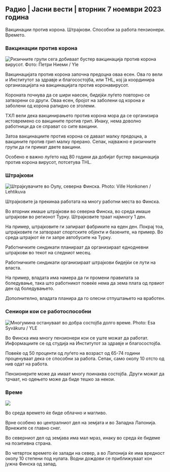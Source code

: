 ## Радио \| Јасни вести \| вторник 7 ноември 2023 година

Вакцинации против корона. Штрајкови. Способни за работа пензионери. Времето.

### Вакцинации против корона

![Ризичните групи сега добиваат бустер вакцинација против корона вирусот. Фото: Петри Ниеми / Yle](https://images.cdn.yle.fi/image/upload/c_crop,h_2266,w_4027,x_0,y_0/ar_1.777777777777777,c_fill,g_faces,h_1_61.000,d_q_auto:eco/f_auto/fl_lossy/v1675253861/39-99789363046bc0166b4)

Вакцинацијата против корона започна предоцна оваа есен. Ова го вели и Институтот за здравје и благосостојба, или THL, кој ја координира организацијата на вакцинацијата против коронавирусот.

Короната почнува да се шири наесен, бидејќи луѓето повторно се затворени со други. Оваа есен, бројот на заболени од корона и заболени од корона рапидно се зголеми.

ТХЛ вели дека вакцинирањето против корона мора да се организира истовремено со вакцините против грип. Инаку, нема доволно работници да се справат со сите вакцини.

Затоа вакцинациите против корона се даваат малку предоцна, а вакцините против грип малку прерано. Сепак, најважно е ризичните групи да ги примат двете вакцини.

Особено е важно луѓето над 80 години да добијат бустер вакцинација против корона вирусот, потсетува THL.

### Штрајкови

![Штрајкувачите во Оулу, северна Финска. Photo: Ville Honkonen / Lehtikuva](https://images.cdn.yle.fi/image/upload/c_crop,h_2880,w_5120,x_0,y_533/ar_1.7777777777777777,c_fill,g_faces,h_675,w_1200/dpr_1.0/q_auto:eco/f_auto/fl_lossy/v1699368229/39-11968696549f7933eb81)

Штрајковите ја прекинаа работата на многу работни места во Финска.

Во вторник имаше штрајкови во северна Финска, во среда имаше штрајкови во регионот Турку. Штрајковите траат најмногу 1 ден.

На пример, штрајковите ги запираат фабриките на еден ден. Покрај тоа, штрајковите ги затвораат спортските објекти и базените, на пример. Во среда штрајкот ќе ги запре автобусите на Турку.

Работничките синдикати планираат да организираат еднодневни штрајкови во текот на следниот месец.

Работничките синдикати организираат штрајкови бидејќи се лути на власта.

На пример, владата има намера да ги промени правилата за боледување, така што работникот повеќе нема да зема плата од првиот ден од боледувањето.

Дополнително, владата планира да го олесни отпуштањето на вработен.

### Сениори кои се работоспособни

![Многумина остануваат во добра состојба долго време. Photo: Esa Syväkuru / YLE](https://images.cdn.yle.fi/image/upload/c_crop,h_3375,w_6000,x_0,y_47/ar_1.7777777777777777,c_fill,g_faces,h_675,w_1200/dpr_1.0/q_auto:eco/f_auto/fl_lossy/v1568642672/39-5915475d7f9625891ee)

Во Финска има многу пензионери кои се уште можат да работат. Информациите се од студија на Институтот за здравје и благосостојба.

Повеќе од 50 проценти од луѓето на возраст од 65-74 години проценуваат дека се способни за работа. Сепак, само околу 10 отсто од нив одат на работа.

Пензионерите може да имаат многу поинаква состојба. Други можат да трчаат, но одењето може да биде тешко за некои.

### Време

![](https://images.cdn.yle.fi/image/upload/c_crop,h_1080,w_1919,x_0,y_0/ar_1.777777777777777,c_fill,g_faces,h_675,w_12.1000d/f_auto/fl_lossy/v1699373925/39-1197270654a63406a4f5)

Во среда времето ќе биде облачно и магливо.

Врне особено во централниот дел на земјата и во Западна Лапонија. Врнежите се главно снег.

Во северниот дел од земјава има мал мраз, инаку во среда ќе бидеме на позитивна страна.

Во четврток времето ќе залади на север, а во Лапонија ќе има вредност околу 10 степени под нулата. Водни дождови се приближуваат кон јужна Финска од запад.
